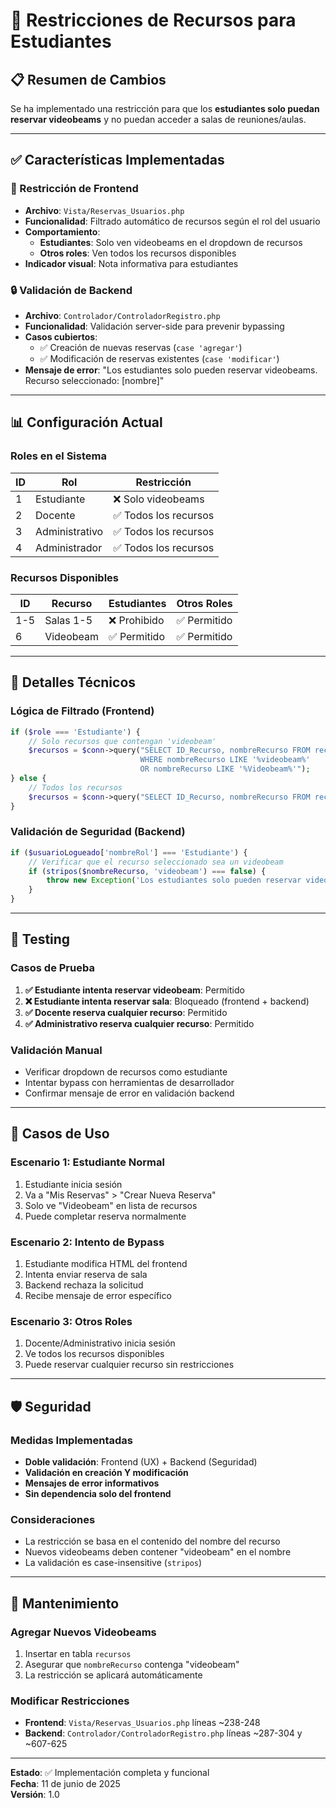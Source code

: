 # 🚫 Restricciones de Recursos para Estudiantes

## 📋 Resumen de Cambios

Se ha implementado una restricción para que los **estudiantes solo puedan reservar videobeams** y no puedan acceder a salas de reuniones/aulas.

---

## ✅ Características Implementadas

### 🎯 Restricción de Frontend
- **Archivo**: `Vista/Reservas_Usuarios.php`
- **Funcionalidad**: Filtrado automático de recursos según el rol del usuario
- **Comportamiento**:
  - **Estudiantes**: Solo ven videobeams en el dropdown de recursos
  - **Otros roles**: Ven todos los recursos disponibles
- **Indicador visual**: Nota informativa para estudiantes

### 🔒 Validación de Backend
- **Archivo**: `Controlador/ControladorRegistro.php`
- **Funcionalidad**: Validación server-side para prevenir bypassing
- **Casos cubiertos**:
  - ✅ Creación de nuevas reservas (`case 'agregar'`)
  - ✅ Modificación de reservas existentes (`case 'modificar'`)
- **Mensaje de error**: "Los estudiantes solo pueden reservar videobeams. Recurso seleccionado: [nombre]"

---

## 📊 Configuración Actual

### Roles en el Sistema
| ID | Rol | Restricción |
|----|-----|-------------|
| 1 | Estudiante | ❌ Solo videobeams |
| 2 | Docente | ✅ Todos los recursos |
| 3 | Administrativo | ✅ Todos los recursos |
| 4 | Administrador | ✅ Todos los recursos |

### Recursos Disponibles
| ID | Recurso | Estudiantes | Otros Roles |
|----|---------|-------------|-------------|
| 1-5 | Salas 1-5 | ❌ Prohibido | ✅ Permitido |
| 6 | Videobeam | ✅ Permitido | ✅ Permitido |

---

## 🔧 Detalles Técnicos

### Lógica de Filtrado (Frontend)
```php
if ($role === 'Estudiante') {
    // Solo recursos que contengan 'videobeam'
    $recursos = $conn->query("SELECT ID_Recurso, nombreRecurso FROM recursos 
                             WHERE nombreRecurso LIKE '%videobeam%' 
                             OR nombreRecurso LIKE '%Videobeam%'");
} else {
    // Todos los recursos
    $recursos = $conn->query("SELECT ID_Recurso, nombreRecurso FROM recursos");
}
```

### Validación de Seguridad (Backend)
```php
if ($usuarioLogueado['nombreRol'] === 'Estudiante') {
    // Verificar que el recurso seleccionado sea un videobeam
    if (stripos($nombreRecurso, 'videobeam') === false) {
        throw new Exception('Los estudiantes solo pueden reservar videobeams...');
    }
}
```

---

## 🧪 Testing

### Casos de Prueba
1. **✅ Estudiante intenta reservar videobeam**: Permitido
2. **❌ Estudiante intenta reservar sala**: Bloqueado (frontend + backend)
3. **✅ Docente reserva cualquier recurso**: Permitido
4. **✅ Administrativo reserva cualquier recurso**: Permitido

### Validación Manual
- Verificar dropdown de recursos como estudiante
- Intentar bypass con herramientas de desarrollador
- Confirmar mensaje de error en validación backend

---

## 🚀 Casos de Uso

### Escenario 1: Estudiante Normal
1. Estudiante inicia sesión
2. Va a "Mis Reservas" > "Crear Nueva Reserva"
3. Solo ve "Videobeam" en lista de recursos
4. Puede completar reserva normalmente

### Escenario 2: Intento de Bypass
1. Estudiante modifica HTML del frontend
2. Intenta enviar reserva de sala
3. Backend rechaza la solicitud
4. Recibe mensaje de error específico

### Escenario 3: Otros Roles
1. Docente/Administrativo inicia sesión
2. Ve todos los recursos disponibles
3. Puede reservar cualquier recurso sin restricciones

---

## 🛡️ Seguridad

### Medidas Implementadas
- **Doble validación**: Frontend (UX) + Backend (Seguridad)
- **Validación en creación Y modificación**
- **Mensajes de error informativos**
- **Sin dependencia solo del frontend**

### Consideraciones
- La restricción se basa en el contenido del nombre del recurso
- Nuevos videobeams deben contener "videobeam" en el nombre
- La validación es case-insensitive (`stripos`)

---

## 📝 Mantenimiento

### Agregar Nuevos Videobeams
1. Insertar en tabla `recursos`
2. Asegurar que `nombreRecurso` contenga "videobeam"
3. La restricción se aplicará automáticamente

### Modificar Restricciones
- **Frontend**: `Vista/Reservas_Usuarios.php` líneas ~238-248
- **Backend**: `Controlador/ControladorRegistro.php` líneas ~287-304 y ~607-625

---

**Estado**: ✅ Implementación completa y funcional  
**Fecha**: 11 de junio de 2025  
**Versión**: 1.0
